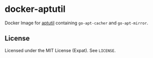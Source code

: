 # docker-aptutil

Docker Image for [aptutil](https://github.com/cybozu-go/aptutil) containing `go-apt-cacher` and `go-apt-mirror`.


## License

Licensed under the MIT License (Expat). See `LICENSE`.
